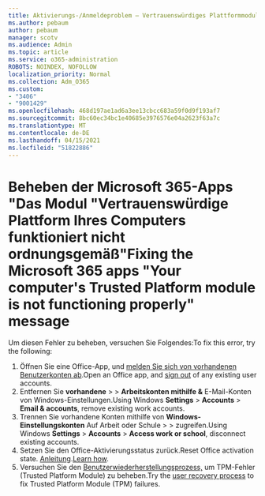 ```yaml
---
title: Aktivierungs-/Anmeldeproblem – Vertrauenswürdiges Plattformmodul ist fehlerhaft
ms.author: pebaum
author: pebaum
manager: scotv
ms.audience: Admin
ms.topic: article
ms.service: o365-administration
ROBOTS: NOINDEX, NOFOLLOW
localization_priority: Normal
ms.collection: Adm_O365
ms.custom:
- "3406"
- "9001429"
ms.openlocfilehash: 468d197ae1ad6a3ee13cbcc683a59f0d9f193af7
ms.sourcegitcommit: 8bc60ec34bc1e40685e3976576e04a2623f63a7c
ms.translationtype: MT
ms.contentlocale: de-DE
ms.lasthandoff: 04/15/2021
ms.locfileid: "51822886"
---
```

# <a name="fixing-the-microsoft-365-apps-your-computers-trusted-platform-module-is-not-functioning-properly-message"></a><span data-ttu-id="4e21f-102">Beheben der Microsoft 365-Apps "Das Modul "Vertrauenswürdige Plattform Ihres Computers funktioniert nicht ordnungsgemäß"</span><span class="sxs-lookup"><span data-stu-id="4e21f-102">Fixing the Microsoft 365 apps "Your computer's Trusted Platform module is not functioning properly" message</span></span>

<span data-ttu-id="4e21f-103">Um diesen Fehler zu beheben, versuchen Sie Folgendes:</span><span class="sxs-lookup"><span data-stu-id="4e21f-103">To fix this error, try the following:</span></span>

1. <span data-ttu-id="4e21f-104">Öffnen Sie eine Office-App, und [melden Sie sich von vorhandenen Benutzerkonten ab](https://support.office.com/article/5a20dc11-47e9-4b6f-945d-478cb6d92071).</span><span class="sxs-lookup"><span data-stu-id="4e21f-104">Open an Office app, and [sign out](https://support.office.com/article/5a20dc11-47e9-4b6f-945d-478cb6d92071) of any existing user accounts.</span></span>   
2. <span data-ttu-id="4e21f-105">Entfernen Sie **vorhandene**  >    >  **Arbeitskonten mithilfe &** E-Mail-Konten von Windows-Einstellungen.</span><span class="sxs-lookup"><span data-stu-id="4e21f-105">Using Windows **Settings** > **Accounts** > **Email & accounts**, remove existing work accounts.</span></span> 
3. <span data-ttu-id="4e21f-106">Trennen Sie vorhandene Konten mithilfe von **Windows-Einstellungskonten** Auf Arbeit oder Schule  >    >  zugreifen.</span><span class="sxs-lookup"><span data-stu-id="4e21f-106">Using Windows **Settings** > **Accounts** > **Access work or school**, disconnect existing accounts.</span></span> 
4. <span data-ttu-id="4e21f-107">Setzen Sie den Office-Aktivierungsstatus zurück.</span><span class="sxs-lookup"><span data-stu-id="4e21f-107">Reset Office activation state.</span></span> <span data-ttu-id="4e21f-108">[Anleitung](https://docs.microsoft.com/office365/troubleshoot/activation/reset-office-365-proplus-activation-state
).</span><span class="sxs-lookup"><span data-stu-id="4e21f-108">[Learn how](https://docs.microsoft.com/office365/troubleshoot/activation/reset-office-365-proplus-activation-state
).</span></span>
5. <span data-ttu-id="4e21f-109">Versuchen Sie den [Benutzerwiederherstellungsprozess,](https://docs.microsoft.com/office365/troubleshoot/administration/connection-issue-when-sign-in-office-2016#symptom-2) um TPM-Fehler (Trusted Platform Module) zu beheben.</span><span class="sxs-lookup"><span data-stu-id="4e21f-109">Try the [user recovery process](https://docs.microsoft.com/office365/troubleshoot/administration/connection-issue-when-sign-in-office-2016#symptom-2) to fix Trusted Platform Module (TPM) failures.</span></span>